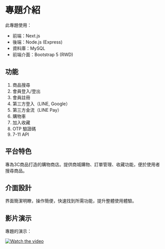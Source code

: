 # 專題介紹

此專題使用：

- 前端：Next.js
- 後端：Node.js (Express)
- 資料庫：MySQL
- 前端介面：Bootstrap 5 (RWD)

## 功能

1. 商品搜尋
2. 會員登入/登出
3. 會員註冊
4. 第三方登入（LINE, Google）
5. 第三方金流（LINE Pay）
6. 購物車
7. 加入收藏
8. OTP 驗證碼
9. 7-11 API

## 平台特色

專為3C商品打造的購物商店。提供商城購物、訂單管理、收藏功能，便於使用者搜尋商品。

## 介面設計

界面簡潔明瞭，操作簡便，快速找到所需功能，提升整體使用體驗。

## 影片演示

專題的演示：

[![Watch the video](https://img.youtube.com/vi/JmjIeJXSZNw/0.jpg)](https://youtu.be/JmjIeJXSZNw)

